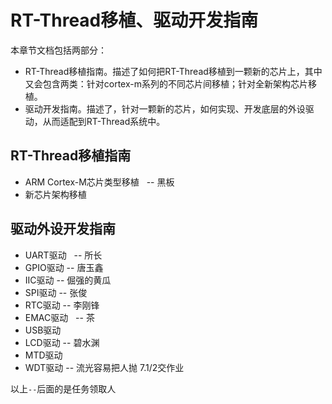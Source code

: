 # RT-Thread移植、驱动开发指南

本章节文档包括两部分：

* RT-Thread移植指南。描述了如何把RT-Thread移植到一颗新的芯片上，其中又会包含两类：针对cortex-m系列的不同芯片间移植；针对全新架构芯片移植。
* 驱动开发指南。描述了，针对一颗新的芯片，如何实现、开发底层的外设驱动，从而适配到RT-Thread系统中。

## RT-Thread移植指南

* ARM Cortex-M芯片类型移植    -- 黑板
* 新芯片架构移植

## 驱动外设开发指南

* UART驱动    -- 所长
* GPIO驱动    -- 唐玉鑫
* IIC驱动    -- 倔强的黄瓜
* SPI驱动    -- 张俊
* RTC驱动    -- 李刚锋
* EMAC驱动    -- 茶
* USB驱动
* LCD驱动    -- 碧水渊
* MTD驱动
* WDT驱动    -- 流光容易把人抛 7.1/2交作业

以上`--`后面的是任务领取人
